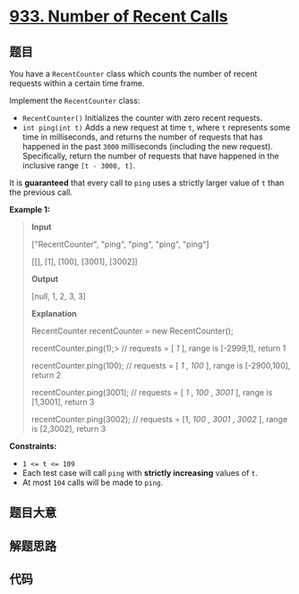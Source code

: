 # [933. Number of Recent Calls](https://leetcode.com/problems/number-of-recent-calls/)

## 题目

You have a `RecentCounter` class which counts the number of recent requests
within a certain time frame.

Implement the `RecentCounter` class:

  * `RecentCounter()` Initializes the counter with zero recent requests.
  * `int ping(int t)` Adds a new request at time `t`, where `t` represents some time in milliseconds, and returns the number of requests that has happened in the past `3000` milliseconds (including the new request). Specifically, return the number of requests that have happened in the inclusive range `[t - 3000, t]`.

It is **guaranteed** that every call to `ping` uses a strictly larger value of
`t` than the previous call.



**Example 1:**

> 
> 
> 
> 
> 
> **Input**
> 
> ["RecentCounter", "ping", "ping", "ping", "ping"]
> 
> [[], [1], [100], [3001], [3002]]
> 
> **Output**
> 
> [null, 1, 2, 3, 3]
> 
> 
> 
> **Explanation**
> 
> RecentCounter recentCounter = new RecentCounter();
> 
> recentCounter.ping(1);> 
>  // requests = [ _1_ ], range is [-2999,1], return 1
> 
> recentCounter.ping(100);   // requests = [ _1_ , _100_ ], range is [-2900,100], return 2
> 
> recentCounter.ping(3001);  // requests = [ _1_ , _100_ , _3001_ ], range is [1,3001], return 3
> 
> recentCounter.ping(3002);  // requests = [1, _100_ , _3001_ , _3002_ ], range is [2,3002], return 3

**Constraints:**

  * `1 <= t <= 109`
  * Each test case will call `ping` with **strictly increasing** values of `t`.
  * At most `104` calls will be made to `ping`.


## 题目大意

## 解题思路

## 代码

```javascript

```


